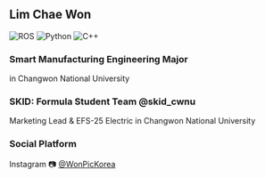 ## Lim Chae Won

![ROS](https://img.shields.io/badge/ROS-Noetic-blue)
![Python](https://img.shields.io/badge/Python-3.8-blue)
![C++](https://img.shields.io/badge/C++-14-blue)

### Smart Manufacturing Engineering Major
in Changwon National University

### SKID: Formula Student Team @skid_cwnu
Marketing Lead & EFS-25 Electric
in Changwon National University

### Social Platform
Instagram 📷 [@WonPicKorea](https://www.instagram.com/wonpickorea/)
<!--
**WonITKorea/WonITKorea** is a ✨ _special_ ✨ repository because its `README.md` (this file) appears on your GitHub profile.

Here are some ideas to get you started:

- 🔭 I’m currently working on ...
- 🌱 I’m currently learning ...
- 👯 I’m looking to collaborate on ...
- 🤔 I’m looking for help with ...
- 💬 Ask me about ...
- 📫 How to reach me: ...
- 😄 Pronouns: ...
- ⚡ Fun fact: ...
-->
